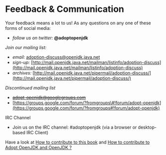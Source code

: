 # Feedback & Communication

Your feedback means a lot to us! As any questions on any one of these forms of social media:

* _follow us on twitter:_ **@adoptopenjdk**

_Join our mailing list:_

* _email:_ adoption-discuss@openjdk.java.net
* _sign-up:_ [http://mail.openjdk.java.net/mailman/listinfo/adoption-discuss](http://mail.openjdk.java.net/mailman/listinfo/adoption-discuss)
* _archives:_ [http://mail.openjdk.java.net/pipermail/adoption-discuss/](http://mail.openjdk.java.net/pipermail/adoption-discuss/)

_Discontinued mailing list_

* ~~adopt-openjdk@googlegroups.com~~
* [https://groups.google.com/forum/?fromgroups\#!forum/adopt-openjdk](https://groups.google.com/forum/?fromgroups#!forum/adopt-openjdk)

IRC Channel

* Join us on the IRC channel: \#adoptopenjdk \(via a browser or desktop-based IRC Client\)

Have a look at [How to contribute to this book](how-to-navigate/contribute.md) and [How to contribute to Adopt OpenJDK and OpenJDK ?](how-to-navigate/how_to_contribute_to_adopt_openjdk_and_openjdk.md)

